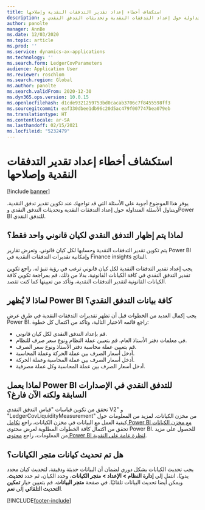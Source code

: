 ```yaml
---
title: استكشاف أخطاء إعداد تقدير التدفقات النقدية وإصلاحها
description: يوفر هذا الموضوع أجوبة على الأسئلة التي قد تواجهك عند تكوين تقدير تدفق النقدية. ويتناول الأسئلة المتداولة حول إعداد التدفقات النقدية وتحديثات التدفق النقدي وPower BI للتدفق النقدي.
author: panolte
manager: AnnBe
ms.date: 12/03/2020
ms.topic: article
ms.prod: ''
ms.service: dynamics-ax-applications
ms.technology: ''
ms.search.form: LedgerCovParameters
audience: Application User
ms.reviewer: roschlom
ms.search.region: Global
ms.author: panolte
ms.search.validFrom: 2020-12-30
ms.dyn365.ops.version: 10.0.15
ms.openlocfilehash: d1cde9321259753bd0cacab3706c7f8455598ff3
ms.sourcegitcommit: eaf330dbee1db96c20d5ac479f007747bea079eb
ms.translationtype: HT
ms.contentlocale: ar-SA
ms.lasthandoff: 02/15/2021
ms.locfileid: "5232479"
---
```

# <a name="troubleshoot-cash-flow-forecasting-setup"></a>استكشاف أخطاء إعداد تقدير التدفقات النقدية وإصلاحها

[!include [banner](../includes/banner.md)]

يوفر هذا الموضوع أجوبة على الأسئلة التي قد تواجهك عند تكوين تقدير تدفق النقدية. ويتناول الأسئلة المتداولة حول إعداد التدفقات النقدية وتحديثات التدفق النقدي وPower BI للتدفق النقدي.

## <a name="why-is-cash-flow-shown-for-only-one-legal-entity"></a>لماذا يتم إظهار التدفق النقدي لكيان قانوني واحد فقط؟

يتم تكوين تقدير التدفقات النقدية وحسابها لكل كيان قانوني. وتعرض تقارير Power BI وإمكانية تقديرات التدفقات النقدية في Finance insights النتائج.

يجب إعداد تقدير التدفقات النقدية لكل كيان قانوني ترغب في رؤية تنبؤ له. راجع تكوين تقدير التدفق النقدي في كافة الكيانات القانونية. بدلا من ذلك، قم بمراجعة تكوين كافة الكيانات القانونية لتقدير التدفقات النقدية، وتأكد من تعيينها كما كنت تقصد.

## <a name="why-doesnt-power-bi-show-all-the-cash-flow-data"></a>لماذا لا يُظهر  Power BI كافة بيانات التدفق النقدي؟

يجب إكمال العديد من الخطوات قبل أن تظهر تقديرات التدفقات النقدية في طرق عرض Power BI. راجع قائمه الاختيار التالية، وتأكد من اكتمال كل خطوة:

- قم بإعداد التدفق النقدي لكل كيان قانوني.
- في معلمات دفتر الأستاذ العام، قم بتعيين عملة النظام ونوع سعر صرف للنظام.
- قم بتعيين عملة محاسبة دفتر الأستاذ ونوع سعر الصرف.
- أدخل أسعار الصرف بين عملة الحركة وعملة المحاسبة.
- أدخل أسعار الصرف بين عملة المحاسبة وعملة الحركة.
- أدخل أسعار الصرف بين عملة المحاسبة وكل عملة مصرفية.

## <a name="why-did-cash-flow-power-bi-work-in-previous-versions-but-is-now-blank"></a>لماذا يعمل Power BI للتدفق النقدي في الإصدارات السابقة ولكنه الآن فارغ؟

تحقق من تكوين قياسات "قياس التدفق النقدي V2" و "LedgerCovLiquidityMeasurement" من مخزن الكيانات. لمزيد من المعلومات حول كيفية العمل مع البيانات في مخزن الكيانات، راجع [تكامل Power BI مع مخزن الكيانات](../../fin-ops-core/dev-itpro/analytics/power-bi-integration-entity-store.md) تحقق من اكتمال كافة الخطوات المطلوبة لعرض محتوى Power BI. للحصول على مزيد من المعلومات، راجع [محتوى Power BI لنظرة عامة على النقدية](Cash-Overview-Power-BI-content.md).

## <a name="have-the-entity-store-entities-been-refreshed"></a>هل تم تحديث كيانات متجر الكيانات؟

يجب تحديث الكيانات بشكل دوري لضمان أن البيانات حديثة ودقيقة. لتحديث كيان محدد يدويًا، انتقل إلى **إدارة النظام \> الإعداد \> متجر الكيانات**، وحدد الكيان، ثم حدد **تحديث**. ويمكن أيضا تحديث البيانات تلقائيًا. في صفحة **متجر البيانات**، قم بتعيين خيار **تمكين التحديث التلقائي** إلى **نعم**.


[!INCLUDE[footer-include](../../includes/footer-banner.md)]